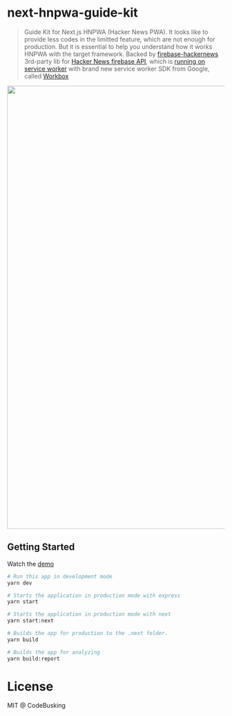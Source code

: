 # next-hnpwa-guide-kit

> Guide Kit for Next.js HNPWA (Hacker News PWA). It looks like to provide less codes in the limitted feature, which are not enough for production. But it is essential to help you understand how it works HNPWA with the target framework. Backed by [firebase-hackernews](https://www.npmjs.com/package/firebase-hackernews) 3rd-party lib for [Hacker News firebase API](https://github.com/HackerNews/API), which is [running on service worker](https://github.com/codebusking/next-hnpwa-guide-kit/blob/master/generate-sw.js#L71) with brand new service worker SDK from Google, called [Workbox](https://workboxjs.org)

<p align="center">
<img src="https://user-images.githubusercontent.com/124117/27153738-93aab18e-518d-11e7-92d9-d4c70e05ca4e.png" width="1024" />
</p>

## Getting Started

Watch the [demo](https://next-hnpwa.now.sh/)

```sh
# Run this app in development mode
yarn dev

# Starts the application in production mode with express
yarn start

# Starts the application in production mode with next
yarn start:next

# Builds the app for production to the .next folder.
yarn build

# Builds the app for analyzing
yarn build:report
```

# License

MIT @ CodeBusking
